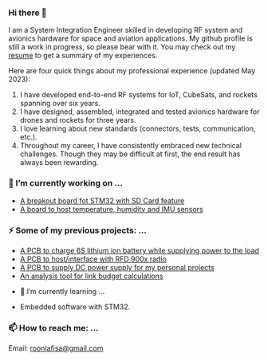 ### Hi there 👋
I am a System Integration Engineer skilled in developing RF system and avionics hardware for space and aviation applications. My github profile is still a work in progress, so please bear with it. You may check out my [resume](https://github.com/roonlafisa/LaTeX-Resume/src/blob/37b7b3c4ae97a9f051c821658840f601e905f553/Asif_Al_Noor___Resume.pdf)
to get a summary of my experiences. 

Here are four quick things about my professional experience (updated May 2023):

1) I have developed end-to-end RF systems for IoT, CubeSats, and rockets spanning over six years.
2) I have designed, assembled, integrated and tested avionics hardware for drones and rockets for three years. 
3) I love learning about new standards (connectors, tests, communication, etc.).
4) Throughout my career, I have consistently embraced new technical challenges. Though they may be difficult at first, the end result has always been rewarding.

### 🔭 I’m currently working on ...
* [A breakout board fot STM32 with SD Card feature](https://github.com/roonlafisa/omoko_MCU) 
* [A board to host temperature, humidity and IMU sensors](https://github.com/roonlafisa/omoko_Sensors) 
### ⚡ Some of my previous projects: ...
* [A PCB to charge 6S lithium ion battery while supplying power to the load](https://github.com/roonlafisa/omoko_Battery_Charger)
* [A PCB to host/interface with RFD 900x radio](https://github.com/roonlafisa/omoko_RFD_interface)
* [A PCB to supply DC power supply for my personal projects](https://github.com/roonlafisa/omoko_Power_Supply)
* [An analysis tool for link budget calculations](https://github.com/roonlafisa/link_budget_analysis)
- 🌱 I’m currently learning ...
* Embedded software with STM32.
### 📫 How to reach me: ...
Email: roonlafisa@gmail.com



